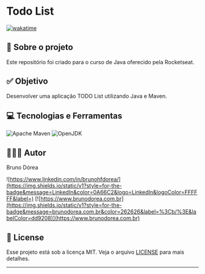 # Todo List

[![wakatime](https://wakatime.com/badge/user/68660678-6b86-4b78-98df-f5f41a37e1bc/project/018b149d-24f7-4459-8b1e-0c469e0505e1.svg)](https://wakatime.com/badge/user/68660678-6b86-4b78-98df-f5f41a37e1bc/project/018b149d-24f7-4459-8b1e-0c469e0505e1)

## 💼 Sobre o projeto

Este repositório foi criado para o curso de Java oferecido pela Rocketseat.

## ✅ Objetivo

Desenvolver uma aplicação TODO List utilizando Java e Maven.

## 💻 Tecnologias e Ferramentas

![Apache Maven](https://img.shields.io/static/v1?style=for-the-badge&message=Apache+Maven&color=C71A36&logo=Apache+Maven&logoColor=FFFFFF&label=)
![OpenJDK](https://img.shields.io/static/v1?style=for-the-badge&message=OpenJDK&color=437291&logo=OpenJDK&logoColor=FFFFFF&label=)

## 👨🏽‍💻 Autor

Bruno Dórea

![https://www.linkedin.com/in/brunohfdorea/](https://img.shields.io/static/v1?style=for-the-badge&message=LinkedIn&color=0A66C2&logo=LinkedIn&logoColor=FFFFFF&label=)
[![https://www.brunodorea.com.br](https://img.shields.io/static/v1?style=for-the-badge&message=brunodorea.com.br&color=262626&label=%3Cb/%3E&labelColor=dd9208)](https://www.brunodorea.com.br)

## 📝 License

Esse projeto está sob a licença MIT. Veja o arquivo [LICENSE](LICENSE) para mais detalhes.

---
